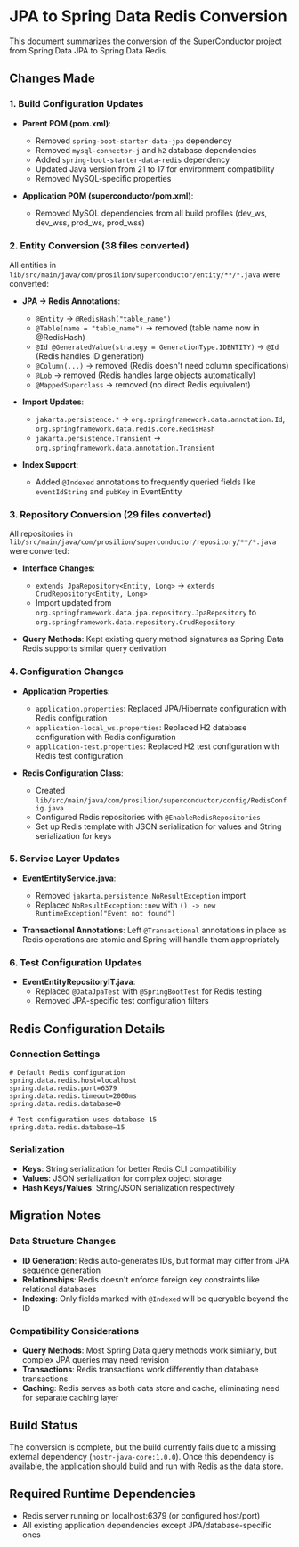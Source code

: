 # JPA to Spring Data Redis Conversion

This document summarizes the conversion of the SuperConductor project from Spring Data JPA to Spring Data Redis.

## Changes Made

### 1. Build Configuration Updates
- **Parent POM (pom.xml)**:
  - Removed `spring-boot-starter-data-jpa` dependency
  - Removed `mysql-connector-j` and `h2` database dependencies
  - Added `spring-boot-starter-data-redis` dependency
  - Updated Java version from 21 to 17 for environment compatibility
  - Removed MySQL-specific properties

- **Application POM (superconductor/pom.xml)**:
  - Removed MySQL dependencies from all build profiles (dev_ws, dev_wss, prod_ws, prod_wss)

### 2. Entity Conversion (38 files converted)
All entities in `lib/src/main/java/com/prosilion/superconductor/entity/**/*.java` were converted:

- **JPA → Redis Annotations**:
  - `@Entity` → `@RedisHash("table_name")`
  - `@Table(name = "table_name")` → removed (table name now in @RedisHash)
  - `@Id @GeneratedValue(strategy = GenerationType.IDENTITY)` → `@Id` (Redis handles ID generation)
  - `@Column(...)` → removed (Redis doesn't need column specifications)
  - `@Lob` → removed (Redis handles large objects automatically)
  - `@MappedSuperclass` → removed (no direct Redis equivalent)

- **Import Updates**:
  - `jakarta.persistence.*` → `org.springframework.data.annotation.Id`, `org.springframework.data.redis.core.RedisHash`
  - `jakarta.persistence.Transient` → `org.springframework.data.annotation.Transient`

- **Index Support**:
  - Added `@Indexed` annotations to frequently queried fields like `eventIdString` and `pubKey` in EventEntity

### 3. Repository Conversion (29 files converted)
All repositories in `lib/src/main/java/com/prosilion/superconductor/repository/**/*.java` were converted:

- **Interface Changes**:
  - `extends JpaRepository<Entity, Long>` → `extends CrudRepository<Entity, Long>`
  - Import updated from `org.springframework.data.jpa.repository.JpaRepository` to `org.springframework.data.repository.CrudRepository`

- **Query Methods**: Kept existing query method signatures as Spring Data Redis supports similar query derivation

### 4. Configuration Changes

- **Application Properties**:
  - `application.properties`: Replaced JPA/Hibernate configuration with Redis configuration
  - `application-local_ws.properties`: Replaced H2 database configuration with Redis configuration
  - `application-test.properties`: Replaced H2 test configuration with Redis test configuration

- **Redis Configuration Class**:
  - Created `lib/src/main/java/com/prosilion/superconductor/config/RedisConfig.java`
  - Configured Redis repositories with `@EnableRedisRepositories`
  - Set up Redis template with JSON serialization for values and String serialization for keys

### 5. Service Layer Updates
- **EventEntityService.java**: 
  - Removed `jakarta.persistence.NoResultException` import
  - Replaced `NoResultException::new` with `() -> new RuntimeException("Event not found")`

- **Transactional Annotations**: Left `@Transactional` annotations in place as Redis operations are atomic and Spring will handle them appropriately

### 6. Test Configuration Updates
- **EventEntityRepositoryIT.java**: 
  - Replaced `@DataJpaTest` with `@SpringBootTest` for Redis testing
  - Removed JPA-specific test configuration filters

## Redis Configuration Details

### Connection Settings
```properties
# Default Redis configuration
spring.data.redis.host=localhost
spring.data.redis.port=6379
spring.data.redis.timeout=2000ms
spring.data.redis.database=0

# Test configuration uses database 15
spring.data.redis.database=15
```

### Serialization
- **Keys**: String serialization for better Redis CLI compatibility
- **Values**: JSON serialization for complex object storage
- **Hash Keys/Values**: String/JSON serialization respectively

## Migration Notes

### Data Structure Changes
- **ID Generation**: Redis auto-generates IDs, but format may differ from JPA sequence generation
- **Relationships**: Redis doesn't enforce foreign key constraints like relational databases
- **Indexing**: Only fields marked with `@Indexed` will be queryable beyond the ID

### Compatibility Considerations
- **Query Methods**: Most Spring Data query methods work similarly, but complex JPA queries may need revision
- **Transactions**: Redis transactions work differently than database transactions
- **Caching**: Redis serves as both data store and cache, eliminating need for separate caching layer

## Build Status
The conversion is complete, but the build currently fails due to a missing external dependency (`nostr-java-core:1.0.0`). Once this dependency is available, the application should build and run with Redis as the data store.

## Required Runtime Dependencies
- Redis server running on localhost:6379 (or configured host/port)
- All existing application dependencies except JPA/database-specific ones